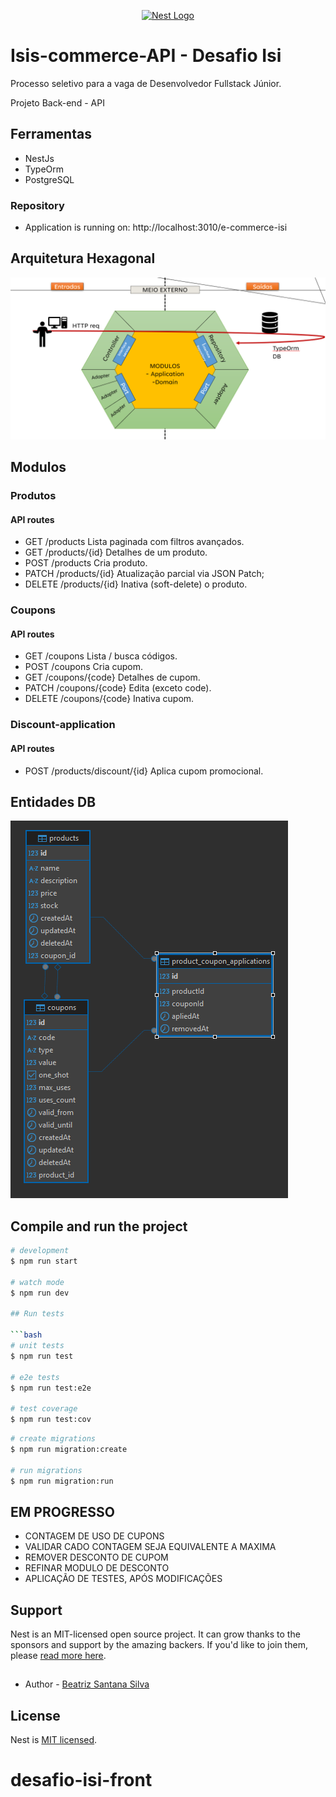 <p align="center">
  <a href="http://nestjs.com/" target="blank"><img src="https://nestjs.com/img/logo-small.svg" width="120" alt="Nest Logo" /></a>
</p>

[circleci-image]: https://img.shields.io/circleci/build/github/nestjs/nest/master?token=abc123def456
[circleci-url]: https://circleci.com/gh/nestjs/nest

# Isis-commerce-API - Desafio Isi
 Processo seletivo para a vaga de Desenvolvedor Fullstack Júnior.

 Projeto Back-end - API
   
## Ferramentas

- NestJs
- TypeOrm
- PostgreSQL

### Repository


- Application is running on: http://localhost:3010/e-commerce-isi

## Arquitetura Hexagonal
![Modelo de Arquitetura](/asset/image.png)


## Modulos    

### Produtos
#### API routes
- GET /products                  	Lista paginada com filtros avançados.	     
- GET /products/{id}             	Detalhes de um produto.
- POST /products                 	Cria produto. 
- PATCH /products/{id}           	Atualização parcial via JSON Patch;
- DELETE /products/{id}          	Inativa (soft-delete) o produto.

### Coupons
#### API routes
- GET /coupons     	Lista / busca códigos.
- POST /coupons    	Cria cupom.        
- GET /coupons/{code}	Detalhes de cupom. 
- PATCH /coupons/{code}	Edita (exceto code).
- DELETE /coupons/{code}	Inativa cupom.   
  
### Discount-application
#### API routes
- POST /products/discount/{id} 	Aplica cupom promocional.        

## Entidades DB

![relacionamentos](.\asset\entities.png)
## Compile and run the project

```bash
# development
$ npm run start

# watch mode
$ npm run dev

## Run tests

```bash
# unit tests
$ npm run test

# e2e tests
$ npm run test:e2e

# test coverage
$ npm run test:cov
```
```bash
# create migrations
$ npm run migration:create

# run migrations
$ npm run migration:run
```
## EM PROGRESSO

- CONTAGEM DE USO DE CUPONS
- VALIDAR CADO CONTAGEM SEJA EQUIVALENTE A MAXIMA
- REMOVER DESCONTO DE CUPOM
- REFINAR MODULO DE DESCONTO
- APLICAÇÃO DE TESTES, APÓS MODIFICAÇÕES 

## Support

Nest is an MIT-licensed open source project. It can grow thanks to the sponsors and support by the amazing backers. If you'd like to join them, please [read more here](https://docs.nestjs.com/support).

## 

- Author - [Beatriz Santana Silva](https://www.linkedin.com/in/beatriz-santana-dev/)


## License

Nest is [MIT licensed](https://github.com/nestjs/nest/blob/master/LICENSE).
# desafio-isi-front
